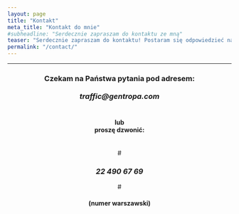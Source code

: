 ```yaml
---
layout: page
title: "Kontakt"
meta_title: "Kontakt do mnie"
#subheadline: "Serdecznie zapraszam do kontaktu ze mną"
teaser: "Serdecznie zapraszam do kontaktu! Postaram się odpowiedzieć na wszystkie pytania."
permalink: "/contact/"
---
```

<hr>

<center>
<h3>
Czekam na Państwa pytania pod adresem:<br><br>
<i>traffic@gentropa.com</i><br><br>
</h3>
<h4>
lub<br>
proszę dzwonić:<br><br>
</h4>
# <h3><i>22 490 67 69</i></h3>
# <h4>(numer warszawski)</h4>
</center>
